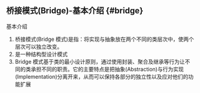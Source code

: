 ## 桥接模式(Bridge)-基本介绍 {#bridge}

基本介绍

1.  桥接模式(Bridge 模式)是指：将实现与抽象放在两个不同的类层次中，使两个层次可以独立改变。
2.  是一种结构型设计模式
3.  Bridge 模式基于类的最小设计原则，通过使用封装、聚合及继承等行为让不同的类承担不同的职责。它的主要特点是把抽象(Abstraction)与行为实现(Implementation)分离开来，从而可以保持各部分的独立性以及应对他们的功能扩展
